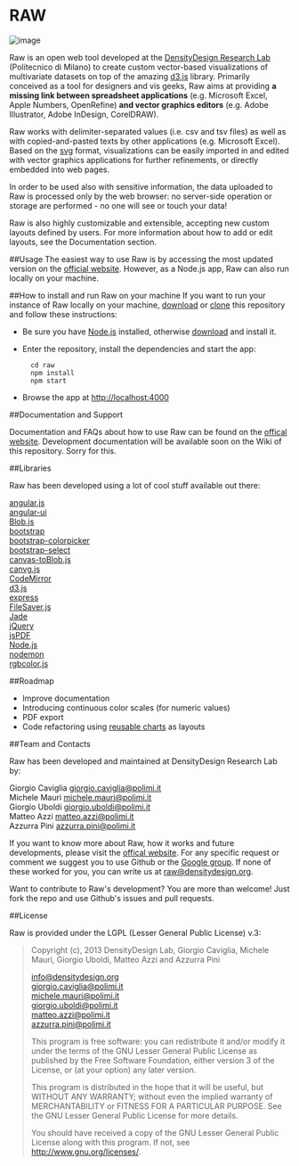 # RAW

![image](http://www.densitydesign.org/wp-content/themes/whiteasmilk/img/logo.png)

Raw is an open web tool developed at the [DensityDesign Research Lab](http://www.densitydesign.org) (Politecnico di Milano) to create custom vector-based visualizations of multivariate datasets on top of the amazing [d3.js](https://github.com/mbostock/d3) library.
Primarily conceived as a tool for designers and vis geeks, Raw aims at providing **a missing link  between spreadsheet applications** (e.g. Microsoft Excel, Apple Numbers, OpenRefine) **and vector graphics editors** (e.g. Adobe Illustrator, Adobe InDesign, CorelDRAW).

Raw works with delimiter-separated values (i.e. csv and tsv files) as well as with copied-and-pasted texts by other applications (e.g. Microsoft Excel). Based on the [svg](http://en.wikipedia.org/wiki/Svg) format, visualizations can be easily imported in and edited with vector graphics applications for further refinements, or directly embedded into web pages.

In order to be used also with sensitive information, the data uploaded to Raw is processed only by the web browser: no server-side operation or storage are performed - no one will see or touch your data!

Raw is also highly customizable and extensible, accepting new custom layouts defined by users. For more information about how to add or edit layouts, see the Documentation section.


##Usage
The easiest way to use Raw is by accessing the most updated version on the [official website](http://app.raw.densitydesign.org). However, as a Node.js app, Raw can also run locally on your machine. 

##How to install and run Raw on your machine
If you want to run your instance of Raw locally on your machine, [download](https://github.com/densitydesign/raw/archive/master.zip) or [clone](github-mac://openRepo/https://github.com/densitydesign/raw) this repository and follow these instructions:

- Be sure you have [Node.js](http://dnodejs.org/) installed, otherwise [download](http://nodejs.org/download/) and install it.
- Enter the repository, install the dependencies and start the app:

		cd raw
		npm install
		npm start


- Browse the app at <http://localhost:4000>

##Documentation and Support

Documentation and FAQs about how to use Raw can be found on the [offical website](http://raw.densitydesign.org). Development documentation will be available soon on the Wiki of this repository. Sorry for this.


##Libraries

Raw has been developed using a lot of cool stuff available out there:

[angular.js](https://github.com/angular/angular.js)  
[angular-ui](https://github.com/angular-ui)  
[Blob.js](https://github.com/eligrey/Blob.js)  
[bootstrap](https://github.com/twbs/bootstrap)  
[bootstrap-colorpicker](http://www.eyecon.ro/bootstrap-colorpicker/)  
[bootstrap-select](https://github.com/silviomoreto/bootstrap-select)  
[canvas-toBlob.js](https://github.com/eligrey/canvas-toBlob.js)  
[canvg.js](http://code.google.com/p/canvg/)  
[CodeMirror](https://github.com/marijnh/codemirror)  
[d3.js](https://github.com/mbostock/d3)  
[express](https://github.com/visionmedia/express)  
[FileSaver.js](https://github.com/eligrey/FileSaver.js)  
[Jade](http://jade-lang.com/)  
[jQuery](https://github.com/jquery/jquery)  
[jsPDF](https://github.com/MrRio/jsPDF)  
[Node.js](http://nodejs.org/)  
[nodemon](https://github.com/remy/nodemon)  
[rgbcolor.js](http://www.phpied.com/rgb-color-parser-in-javascript/)  


##Roadmap

- Improve documentation
- Introducing continuous color scales (for numeric values)
- PDF export
- Code refactoring using [reusable charts](http://bost.ocks.org/mike/chart/) as layouts



##Team and Contacts

Raw has been developed and maintained at DensityDesign Research Lab by:
 
Giorgio Caviglia <giorgio.caviglia@polimi.it>  
Michele Mauri <michele.mauri@polimi.it>  
Giorgio Uboldi <giorgio.uboldi@polimi.it>  
Matteo Azzi <matteo.azzi@polimi.it>  
Azzurra Pini <azzurra.pini@polimi.it>

If you want to know more about Raw, how it works and future developments, please visit the [offical website](http://raw.densitydesign.org). For any specific request or comment we suggest you to use Github or the [Google group](http://). If none of these worked for you, you can write us at <raw@densitydesign.org>.

Want to contribute to Raw's development? You are more than welcome! Just fork the repo and use Github's issues and pull requests.


##License

Raw is provided under the LGPL (Lesser General Public License) v.3:

> Copyright (c), 2013 DensityDesign Lab, Giorgio Caviglia, Michele Mauri,
> Giorgio Uboldi, Matteo Azzi and Azzurra Pini
> 
> <info@densitydesign.org>  
> <giorgio.caviglia@polimi.it>  
> <michele.mauri@polimi.it>  
> <giorgio.uboldi@polimi.it>  
> <matteo.azzi@polimi.it>  
> <azzurra.pini@polimi.it>  
> 
> This program is free software: you can redistribute it and/or modify
> it under the terms of the GNU Lesser General Public License as published by
> the Free Software Foundation, either version 3 of the License, or
> (at your option) any later version.
> 
> This program is distributed in the hope that it will be useful,
> but WITHOUT ANY WARRANTY; without even the implied warranty of
> MERCHANTABILITY or FITNESS FOR A PARTICULAR PURPOSE. See the
> GNU Lesser General Public License for more details.
> 
> You should have received a copy of the GNU Lesser General Public License
> along with this program.  If not, see <http://www.gnu.org/licenses/>.